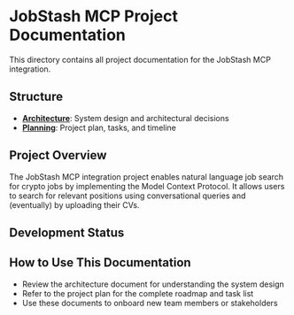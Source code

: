 # JobStash MCP Project Documentation

This directory contains all project documentation for the JobStash MCP integration.

## Structure

- **[Architecture](architecture/ARCHITECTURE.md)**: System design and architectural decisions
- **[Planning](planning/PROJECT_PLAN.md)**: Project plan, tasks, and timeline

## Project Overview

The JobStash MCP integration project enables natural language job search for crypto jobs by implementing the Model Context Protocol. It allows users to search for relevant positions using conversational queries and (eventually) by uploading their CVs.

## Development Status

## How to Use This Documentation

- Review the architecture document for understanding the system design
- Refer to the project plan for the complete roadmap and task list
- Use these documents to onboard new team members or stakeholders 